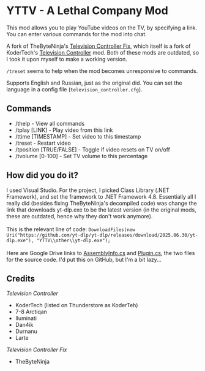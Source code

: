 # YTTV - A Lethal Company Mod
This mod allows you to play YouTube videos on the TV, by specifying a link. You can enter various commands for the mod into chat.

A fork of TheByteNinja's [Television Controller Fix](https://thunderstore.io/c/lethal-company/p/TheByteNinja/Television_Controller_Fix/), which itself is a fork of KoderTech's [Television Controller](https://thunderstore.io/c/lethal-company/p/KoderTeh/Television_Controller/) mod. Both of these mods are outdated, so I took it upon myself to make a working version.

`/treset` seems to help when the mod becomes unresponsive to commands.

Supports English and Russian, just as the original did. You can set the language in a config file (`television_controller.cfg`).

## Commands
<ul>
<li>/thelp - View all commands</li>
<li>/tplay [LINK] - Play video from this link</li>
<li>/ttime [TIMESTAMP] - Set video to this timestamp</li>
<li>/treset - Restart video</li>
<li>/tposition [TRUE/FALSE] - Toggle if video resets on TV on/off</li>
<li>/tvolume [0-100] - Set TV volume to this percentage</li>
</ul>

## How did you do it?
I used Visual Studio. For the project, I picked Class Library (.NET Framework), and set the framework to .NET Framework 4.8. Essentially all I really did (besides fixing TheByteNinja's decompiled code) was change the link that downloads yt-dlp.exe to be the latest version (in the original mods, these are outdated, hence why they don't work anymore).
<br> <br>
This is the relevant line of code: `DownloadFiles(new Uri("https://github.com/yt-dlp/yt-dlp/releases/download/2025.06.30/yt-dlp.exe"), "YTTV\\other\\yt-dlp.exe");`
<br> <br>
Here are Google Drive links to [AssemblyInfo.cs](https://drive.google.com/file/d/1VbIKx9IH3FpcHkCWna7MlQiNoihmlCbs/view) and [Plugin.cs](https://drive.google.com/file/d/1LfwW9hCZWgf7-WDP84Hkm7uJ-Q3daeJ6/view), the two files for the source code. I'd put this on GitHub, but I'm a bit lazy...

## Credits
<em> Television Controller </em>
<ul>
<li> KoderTech (listed on Thunderstore as KoderTeh) </li>
<li> 7-8 Arctiqan </li>
<li> Iluminati </li>
<li> Dan4ik </li>
<li> Durnanu </li>
<li> Larte </li>
</ul>
<em> Television Controller Fix </em>
<ul>
<li> TheByteNinja </li>
</ul>
